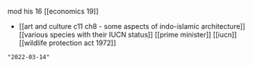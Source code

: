 mod his 16
[[economics 19]]
- [[art and culture c11 ch8 - some aspects of indo-islamic architecture]]
[[various species with their IUCN status]]
[[prime minister]]
[[iucn]]
[[wildlife protection act 1972]]

```query 2021-12-01 16:30
"2022-03-14"
```